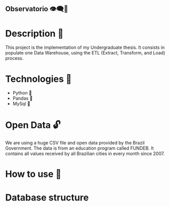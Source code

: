 ## Observatorio 👁‍🗨🎲 

# Description 📜

This project is the implementation of my Undergraduate thesis.
It consists in populate one Data Warehouse, using the ETL (Extract, Transform, and Load) process.

# Technologies 🧰
  - Python 🐍
  - Pandas 🐼
  - MySql 🎲

# Open Data 🔓

We are using a huge CSV file and open data provided by the Brazil Government. The data is from an education program called FUNDEB. It contains all values received by all Brazilian cities in every month since 2007.

# How to use 🧭

# Database structure

